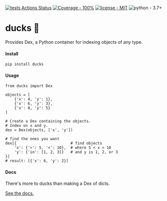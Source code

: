 [![tests Actions Status](https://github.com/manimino/ducks/workflows/tests/badge.svg)](https://github.com/manimino/ducks/actions)
[![Coverage - 100%](https://img.shields.io/static/v1?label=Coverage&message=100%&color=2ea44f)](test/cov.txt)
[![license - MIT](https://img.shields.io/static/v1?label=license&message=MIT&color=2ea44f)](/LICENSE)
![python - 3.7+](https://img.shields.io/static/v1?label=python&message=3.7%2B&color=2ea44f)

# ducks 🦆

Provides Dex, a Python container for indexing objects of any type.

#### Install

```
pip install ducks
```

#### Usage

```
from ducks import Dex

objects = [
    {'x': 4, 'y': 1}, 
    {'x': 6, 'y': 3}, 
    {'x': 8, 'y': 5}
]

# Create a Dex containing the objects. 
# Index on x and y.
dex = Dex(objects, ['x', 'y'])  

# find the ones you want
dex[{                        # find objects
    'x': {'>': 5, '<': 10},  # where 5 < x < 10
    'y': {'in': [1, 2, 3]}   # and y is 1, 2, or 3
}]
# result: [{'x': 6, 'y': 2}]
```

#### Docs

There's more to ducks than making a Dex of dicts. 

[See the docs.](https://ducks.readthedocs.io)
